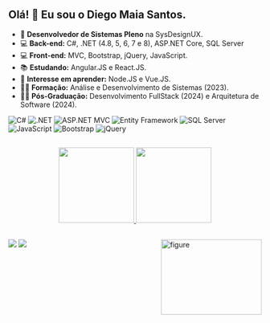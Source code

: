 ## Olá! 👋 Eu sou o Diego Maia Santos.

- 🔭 **Desenvolvedor de Sistemas Pleno** na SysDesignUX.
- 💻 **Back-end:** C#, .NET (4.8, 5, 6, 7 e 8), ASP.NET Core, SQL Server
- 💻 **Front-end:** MVC, Bootstrap, jQuery, JavaScript.
- 📚 **Estudando:** Angular.JS e React.JS. 
- 🌱 **Interesse em aprender:** Node.JS e Vue.JS.
- 👨‍🎓 **Formação:** Análise e Desenvolvimento de Sistemas (2023).
- 👨‍🎓 **Pós-Graduação:** Desenvolvimento FullStack (2024) e Arquitetura de Software (2024).

![C#](https://img.shields.io/badge/C%23-239120?style=flat&logo=c-sharp&logoColor=white&color=239120)
![.NET](https://img.shields.io/badge/.NET-512BD4?style=flat&logo=dotnet&logoColor=white&color=512BD4)
![ASP.NET MVC](https://img.shields.io/badge/ASP.NET%20MVC-512BD4?style=flat&logo=dotnet&logoColor=white)
![Entity Framework](https://img.shields.io/badge/Entity%20Framework-512BD4?style=flat&logo=dotnet&logoColor=white)
![SQL Server](https://img.shields.io/badge/SQL%20Server-CC2927?style=flat&logo=microsoft-sql-server&logoColor=white)
![JavaScript](https://img.shields.io/badge/JavaScript-F7DF1E?style=flat&logo=javascript&logoColor=black)
![Bootstrap](https://img.shields.io/badge/Bootstrap-563D7C?style=flat&logo=bootstrap&logoColor=white)
![jQuery](https://img.shields.io/badge/jQuery-0769AD?style=flat&logo=jquery&logoColor=white)

##

  <div align="center">
    <a href="https://github.com/DiegoMaiaSantos">
      <img height="150em" src="https://github-readme-stats.vercel.app/api?username=DiegoMaiaSantos&show_icons=true&theme=dracula&include_all_commits=true&count_private=true"/>   
      <img height="150em" src="https://github-readme-stats.vercel.app/api/top-langs/?username=DiegoMaiaSantos&layout=compact&langs_count=7&theme=dracula"/> 
  </div>    
  <div>     
    <img align="right" alt="figure" height="150px" width="200px" src="https://raw.githubusercontent.com/MicaelliMedeiros/micaellimedeiros/master/image/computer-illustration.png">
</div>  
      
  ##  
      
<div> 
  <a href = "mailto:diegom.santos03@gmail.com"><img src="https://img.shields.io/badge/-Gmail-%23333?style=for-the-badge&logo=gmail&logoColor=white" target="_blank"></a>
  <a href="https://br.linkedin.com/in/diego-maia-santos-21615b208" target="_blank"><img src="https://img.shields.io/badge/-LinkedIn-%230077B5?style=for-the-badge&logo=linkedin&logoColor=white" target="_blank"></a> 
</div>
